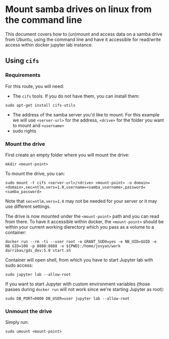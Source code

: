 # Mount samba drives on linux from the command line

This document covers how to (un)mount and access data on a samba drive from Ubuntu, using the command line and have it
accessible for read/write access within docker jupyter lab instance.

## Using `cifs`

### Requirements

For this route, you will need:

- The `cifs` tools. If you do not have them, you can install them:

```shell
sudo apt-get install cifs-utils
```

- The address of the samba server you'd like to mount. For this example we will use `<server-url>` for the address, `<drive>` for the folder you want to mount and `<username>` 
- sudo rights

### Mount the drive

First create an empty folder where you will mount the drive:

```shell
mkdir <mount-point>
```

To mount the drive, you can:

```shell
sudo mount -t cifs <server-url>/<drive> <mount-point> -o domain=<domain>,sec=ntlm,vers=1.0,username=<samba_username>,password=<samba_password>
```

Note that `sec=ntlm,vers=1.0` may not be needed for your server or it may use different settings.

The drive is now mounted under the `<mount-point>` path and you can read from there. To have it accessible within docker,
the `<mount-point>` should be within your current working dierectory which you pass as a volume to a container:

```shell
docker run --rm -ti --user root -e GRANT_SUDO=yes -e NB_UID=$UID -e NB_GID=100 -p 8888:8888 -v ${PWD}:/home/jovyan/work darribas/gds_dev:5.0 start.sh
```

Container will open shell, from which you have to start Jupyter lab with sudo access:

```shell
sudo jupyter lab --allow-root
```

If you want to start Jupyter with custom environment variables (those passes during `docker run` will not work since we're starting Jupyter as root):

```shell
sudo DB_PORT=0000 DB_USER=user jupyter lab --allow-root
```

### Unmount the drive

Simply run:

```shell
sudo umount <mount-point>
```
